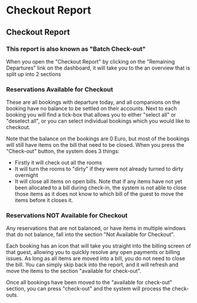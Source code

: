 # Checkout Report

## Checkout Report

### This report is also known as "Batch Check-out"

When you open the "Checkout Report" by clicking on the "Remaining Departures" link on the dashboard, it will take you to the an overview that is split up into 2 sections

### Reservations Available for Checkout

These are all bookings with departure today, and all companions on the booking have no balance to be settled on their accounts. Next to each booking you will find a tick-box that allows you to either "select all" or "deselect all", or you can select individual bookings which you would like to checkout.

Note that the balance on the bookings are 0 Euro, but most of the bookings will still have items on the bill that need to be closed. When you press the "Check-out" button, the system does 3 things:

* Firstly it will check out all the rooms
* It will turn the rooms to "dirty" if they were not already turned to dirty overnight
* It will close all items on open bills. Note that if any items have not yet been allocated to a bill during check-in, the system is not able to close those items as it does not know to which bill of the guest to move the items before it closes it.

### Reservations NOT Available for Checkout

Any reservations that are not balanced, or have items in multiple windows that do not balance, fall into the section "Not Available for Checkout".

Each booking has an icon that will take you straight into the billing screen of that guest, allowing you to quickly resolve any open payments or billing issues. As long as all items are moved into a bill, you do not need to close the bill. You can simply skip back into the report, and it will refresh and move the items to the section "available for check-out".

Once all bookings have been moved to the "available for check-out" section, you can press "check-out" and the system will process the check-outs.

